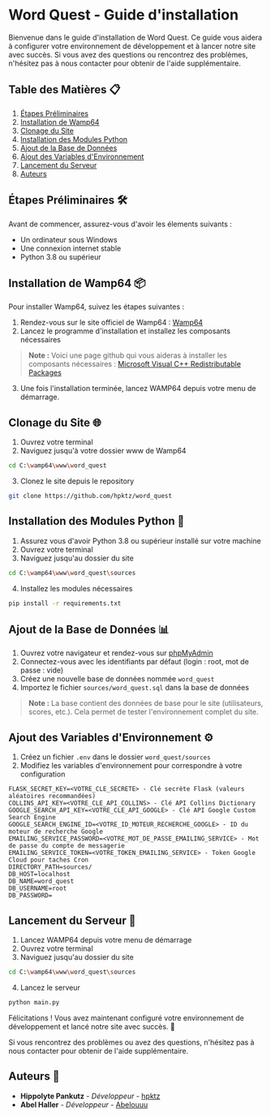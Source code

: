 # Word Quest - Guide d'installation

Bienvenue dans le guide d'installation de Word Quest. Ce guide vous aidera à configurer votre environnement de développement et à lancer notre site avec succès. Si vous avez des questions ou rencontrez des problèmes, n'hésitez pas à nous contacter pour obtenir de l'aide supplémentaire.

## Table des Matières 📋
1. [Étapes Préliminaires](#étapes-préliminaires-)
2. [Installation de Wamp64](#installation-de-wamp64-)
3. [Clonage du Site](#clonage-du-site-)
4. [Installation des Modules Python](#installation-des-modules-python-)
5. [Ajout de la Base de Données](#ajout-de-la-base-de-données-)
6. [Ajout des Variables d'Environnement](#ajout-des-variables-d'environnement-)
7. [Lancement du Serveur](#lancement-du-serveur-)
8. [Auteurs](#auteurs-)
 
## Étapes Préliminaires 🛠️

Avant de commencer, assurez-vous d'avoir les élements suivants :
- Un ordinateur sous Windows
- Une connexion internet stable
- Python 3.8 ou supérieur

## Installation de Wamp64 📦

Pour installer Wamp64, suivez les étapes suivantes :
1. Rendez-vous sur le site officiel de Wamp64 : [Wamp64](https://www.wampserver.com/)
2. Lancez le programme d'installation et installez les composants nécessaires
> **Note :** Voici une page github qui vous aideras à installer les composants nécessaires :
> [Microsoft Visual C++ Redistributable Packages](https://gist.github.com/ChuckMichael/7366c38f27e524add3c54f710678c98b)
3. Une fois l'installation terminée, lancez WAMP64 depuis votre menu de démarrage.

## Clonage du Site 🌐

1. Ouvrez votre terminal
2. Naviguez jusqu'à votre dossier www de Wamp64
```bash
cd C:\wamp64\www\word_quest
```
3. Clonez le site depuis le repository
```bash 
git clone https://github.com/hpktz/word_quest
```

## Installation des Modules Python 🐍

1. Assurez vous d'avoir Python 3.8 ou supérieur installé sur votre machine
2. Ouvrez votre terminal
3. Naviguez jusqu'au dossier du site
```bash
cd C:\wamp64\www\word_quest\sources
```
4. Installez les modules nécessaires
```bash
pip install -r requirements.txt
```

## Ajout de la Base de Données 📊

1. Ouvrez votre navigateur et rendez-vous sur [phpMyAdmin](http://localhost/phpmyadmin/)
2. Connectez-vous avec les identifiants par défaut (login : root, mot de passe : vide)
3. Créez une nouvelle base de données nommée `word_quest`
4. Importez le fichier `sources/word_quest.sql` dans la base de données
> **Note :** La base contient des données de base pour le site (utilisateurs, scores, etc.). Cela permet de tester l'environnement complet du site.

## Ajout des Variables d'Environnement ⚙️

1. Créez un fichier `.env` dans le dossier `word_quest/sources`
2. Modifiez les variables d'environnement pour correspondre à votre configuration
```env
FLASK_SECRET_KEY=<VOTRE_CLE_SECRETE> - Clé secrète Flask (valeurs aléatoires recommandées)
COLLINS_API_KEY=<VOTRE_CLE_API_COLLINS> - Clé API Collins Dictionary
GOOGLE_SEARCH_API_KEY=<VOTRE_CLE_API_GOOGLE> - Clé API Google Custom Search Engine
GOOGLE_SEARCH_ENGINE_ID=<VOTRE_ID_MOTEUR_RECHERCHE_GOOGLE> - ID du moteur de recherche Google
EMAILING_SERVICE_PASSWORD=<VOTRE_MOT_DE_PASSE_EMAILING_SERVICE> - Mot de passe du compte de messagerie
EMAILING_SERVICE_TOKEN=<VOTRE_TOKEN_EMAILING_SERVICE> - Token Google Cloud pour taches Cron
DIRECTORY_PATH=sources/
DB_HOST=localhost
DB_NAME=word_quest
DB_USERNAME=root
DB_PASSWORD=
```

## Lancement du Serveur 🚀

1. Lancez WAMP64 depuis votre menu de démarrage
2. Ouvrez votre terminal
3. Naviguez jusqu'au dossier du site
```bash
cd C:\wamp64\www\word_quest\sources
```
4. Lancez le serveur
```bash
python main.py
```

Félicitations ! Vous avez maintenant configuré votre environnement de développement et lancé notre site avec succès. 🎉

Si vous rencontrez des problèmes ou avez des questions, n'hésitez pas à nous contacter pour obtenir de l'aide supplémentaire.

## Auteurs 📝

- **Hippolyte Pankutz** - *Développeur* - [hpktz](https://github.com/hpktz)
- **Abel Haller** - *Développeur* - [Abelouuu](https://github.com/Abelouuu)